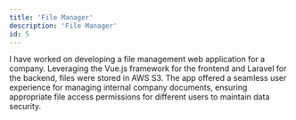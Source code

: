 ```yaml
---
title: 'File Manager'
description: 'File Manager'
id: 5
---
```

I have worked on developing a file management web application for a company. Leveraging the Vue.js framework for the frontend and Laravel for the backend, files were stored in AWS S3. The app offered a seamless user experience for managing internal company documents, ensuring appropriate file access permissions for different users to maintain data security.